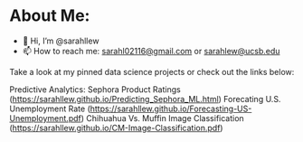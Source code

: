 # About Me:
- 👋 Hi, I’m @sarahllew
- 📫 How to reach me: sarahl02116@gmail.com or sarahlew@ucsb.edu

Take a look at my pinned data science projects or check out the links below:

Predictive Analytics: Sephora Product Ratings (https://sarahllew.github.io/Predicting_Sephora_ML.html) 
Forecating U.S. Unemployment Rate (https://sarahllew.github.io/Forecasting-US-Unemployment.pdf) 
Chihuahua Vs. Muffin Image Classification (https://sarahllew.github.io/CM-Image-Classification.pdf) 

<!---
sarahllew/sarahllew is a ✨ special ✨ repository because its `README.md` (this file) appears on your GitHub profile.
You can click the Preview link to take a look at your changes.
--->
